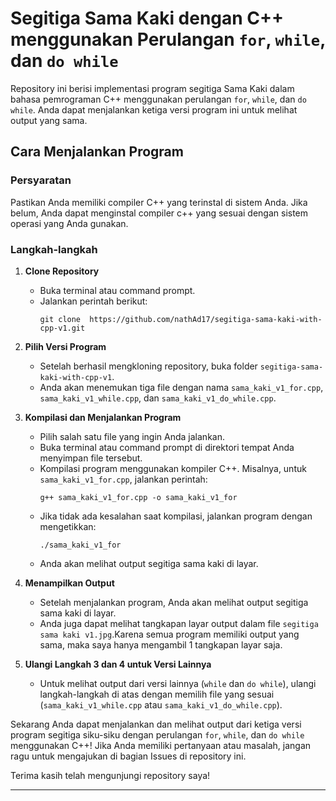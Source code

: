 # Segitiga Sama Kaki dengan C++ menggunakan Perulangan `for`, `while`, dan `do while`

Repository ini berisi implementasi program segitiga Sama Kaki dalam bahasa pemrograman C++ menggunakan perulangan `for`, `while`, dan `do while`. Anda dapat menjalankan ketiga versi program ini untuk melihat output yang sama.

## Cara Menjalankan Program

### Persyaratan

Pastikan Anda memiliki compiler C++ yang terinstal di sistem Anda. Jika belum, Anda dapat menginstal compiler c++ yang sesuai dengan sistem operasi yang Anda gunakan.

### Langkah-langkah

1. **Clone Repository**
   - Buka terminal atau command prompt.
   - Jalankan perintah berikut:
     ```
     git clone  https://github.com/nathAd17/segitiga-sama-kaki-with-cpp-v1.git
     ```
 
2. **Pilih Versi Program**
   - Setelah berhasil mengkloning repository, buka folder `segitiga-sama-kaki-with-cpp-v1`.
   - Anda akan menemukan tiga file dengan nama `sama_kaki_v1_for.cpp`, `sama_kaki_v1_while.cpp`, dan `sama_kaki_v1_do_while.cpp`.

3. **Kompilasi dan Menjalankan Program**
   - Pilih salah satu file yang ingin Anda jalankan.
   - Buka terminal atau command prompt di direktori tempat Anda menyimpan file tersebut.
   - Kompilasi program menggunakan kompiler C++. Misalnya, untuk `sama_kaki_v1_for.cpp`, jalankan perintah:
     ```
     g++ sama_kaki_v1_for.cpp -o sama_kaki_v1_for
     ```
   - Jika tidak ada kesalahan saat kompilasi, jalankan program dengan mengetikkan:
     ```
     ./sama_kaki_v1_for
     ```
   - Anda akan melihat output segitiga sama kaki di layar.

4. **Menampilkan Output**
   - Setelah menjalankan program, Anda akan melihat output segitiga sama kaki di layar.
   - Anda juga dapat melihat tangkapan layar output dalam file `segitiga sama kaki v1.jpg`.Karena semua program memiliki output yang sama, maka saya hanya mengambil 1 tangkapan layar saja.

5. **Ulangi Langkah 3 dan 4 untuk Versi Lainnya**
   - Untuk melihat output dari versi lainnya (`while` dan `do while`), ulangi langkah-langkah di atas dengan memilih file yang sesuai (`sama_kaki_v1_while.cpp` atau `sama_kaki_v1_do_while.cpp`).

Sekarang Anda dapat menjalankan dan melihat output dari ketiga versi program segitiga siku-siku dengan perulangan `for`, `while`, dan `do while` menggunakan C++! Jika Anda memiliki pertanyaan atau masalah, jangan ragu untuk mengajukan di bagian Issues di repository ini.

Terima kasih telah mengunjungi repository saya!

---
